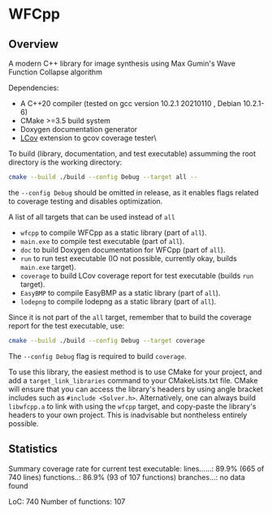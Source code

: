 # WFCpp

## Overview

A modern C++ library for image synthesis using Max Gumin's Wave Function Collapse algorithm

Dependencies:
- A C++20 compiler (tested on gcc version 10.2.1 20210110 , Debian 10.2.1-6)
- CMake >=3.5 build system
- Doxygen documentation generator
- [LCov](https://ltp.sourceforge.net/coverage/lcov.php) extension to gcov coverage tester\

To build (library, documentation, and test executable) assumming the root directory is the working directory:
```bash
cmake --build ./build --config Debug --target all --
```
the `--config Debug` should be omitted in release, as it enables flags related to coverage testing and disables optimization.

A list of all targets that can be used instead of `all`
- `wfcpp` to compile WFCpp as a static library (part of `all`).
- `main.exe` to compile test executable (part of `all`).
- `doc` to build Doxygen documentation for WFCpp (part of `all`).
- `run` to run test executable (IO not possible, currently okay, builds `main.exe` target).
- `coverage` to build LCov coverage report for test executable (builds `run` target).
- `EasyBMP` to compile EasyBMP as a static library (part of `all`).
- `lodepng` to compile lodepng as a static library (part of `all`).

Since it is not part of the `all` target, remember that to build the coverage report for the test executable, use:
```bash
cmake --build ./build --config Debug --target coverage
```
The `--config Debug` flag is required to build `coverage`.

To use this library, the easiest method is to use CMake for your project, and add a `target_link_libraries` command to your CMakeLists.txt file. CMake will ensure that you can access the library's headers by using angle bracket includes such as `#include <Solver.h>`. Alternatively, one can always build `libwfcpp.a` to link with using the `wfcpp` target, and copy-paste the library's headers to your own project. This is inadvisable but nontheless entirely possible.

## Statistics

Summary coverage rate for current test executable:
  lines......: 89.9% (665 of 740 lines)
  functions..: 86.9% (93 of 107 functions)
  branches...: no data found

LoC: 740
Number of functions: 107
